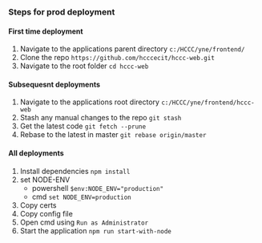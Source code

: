### Steps for prod deployment

#### First time deployment

1. Navigate to the applications parent directory `c:/HCCC/yne/frontend/`
2. Clone the repo `https://github.com/hcccecit/hccc-web.git`
3. Navigate to the root folder `cd hccc-web`


#### Subsequesnt deployments

1. Navigate to the applications root directory `c:/HCCC/yne/frontend/hccc-web`
2. Stash any manual changes to the repo `git stash`
3. Get the latest code `git fetch --prune`
4. Rebase to the latest in master `git rebase origin/master`


#### All deployments

1. Install dependencies `npm install`
2. set NODE-ENV 
    - powershell `$env:NODE_ENV="production"`
    - cmd `set NODE_ENV=production`
3. Copy certs
4. Copy config file
5. Open cmd using `Run as Administrator`
5. Start the application `npm run start-with-node`

